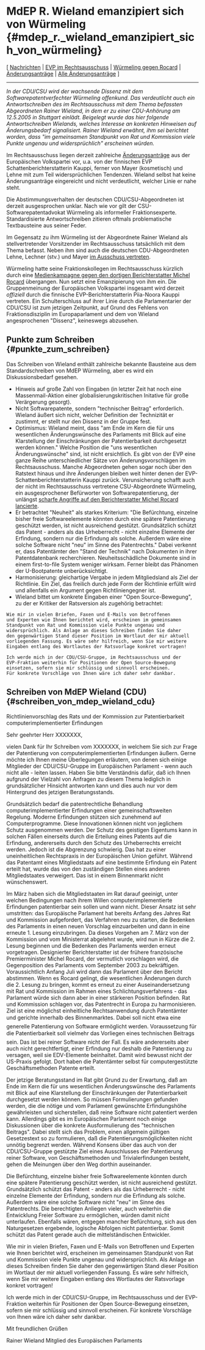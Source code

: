 # MdEP R. Wieland emanzipiert sich von Würmeling {#mdep_r._wieland_emanzipiert_sich_von_würmeling}

\[ [ Nachrichten](SwpatcninoDe "wikilink") \| [EVP im
Rechtsausschuss](http://wwwdb.europarl.eu.int/ep6/owa/p_meps.short_list "wikilink")
\| [ Würmeling gegen Rocard](Wuermeling050502De "wikilink") \| [
Änderungsanträge](Amends05De "wikilink") \| [Alle
Änderungsanträge](http://swpat.ffii.org/papers/europarl0309/amends05/juri05/ "wikilink")
\]

------------------------------------------------------------------------

*In der CDU/CSU wird der wachsende Dissenz mit dem
Softwarepatentverfechter Würmeling offenkund. Das verdeutlicht auch ein
Antwortschreiben des im Rechtsausschuss mit dem Thema befassten
Abgeordneten Rainer Wieland, in dem er zu einer CDU-Anhörung am
12.5.2005 in Stuttgart einlädt. Beigelegt wurde das hier folgende
Antwortschreiben Wielands, welches Interesse an konkreten Hinweisen auf
Änderungsbedarf signalisiert. Rainer Wieland erwähnt, ihm sei berichtet
worden, dass \"im gemeinsamen Standpunkt von Rat und Kommission viele
Punkte ungenau und widersprüchlich\" erscheinen würden.*

Im Rechtsausschuss liegen derzeit zahlreiche
[Änderungsanträge](http://swpat.ffii.org/papers/europarl0309/amends05/juri05/ "wikilink")
aus der Europäischen Volkspartei vor, u.a. von der finnischen EVP
Schattenberichterstatterin Kauppi, ferner von Mayer (kosmetisch) und
Lehne mit zum Teil widersprüchlichen Tendenzen. Wieland selbst hat keine
Änderungsanträge eingereicht und nicht verdeutlicht, welcher Linie er
nahe steht.

Die Abstimmungsverhalten der deutschen CDU/CSU-Abgeordneten ist derzeit
ausgesprochen unklar. Nach wie vor gilt der CSU-Softwarepatentadvokat
Würmeling als informeller Fraktionsexperte. Standardisierte
Antwortschreiben zitieren oftmals problematische Textbausteine aus
seiner Feder.

Im Gegensatz zu ihm Würmeling ist der Abgeordnete Rainer Wieland als
stellvertretender Vorsitzender im Rechtsausschuss tatsächlich mit dem
Thema befasst. Neben ihm sind auch die deutschen CDU-Abgeordneten Lehne,
Lechner (stv.) und Mayer [im Ausschuss
vertreten](http://wwwdb.europarl.eu.int/ep6/owa/p_meps.short_list "wikilink").

Würmeling hatte seine Fraktionskollegen im Rechtsausschuss kürzlich
durch eine [ Medienkampagne gegen den dortigen Berichterstatter Michel
Rocard](Wuermeling050502De "wikilink") übergangen. Nun setzt eine
Emanzipierung von ihm ein. Die Gruppenmeinung der Europäischen
Volkspartei insgesamt wird derzeit *offiziell* durch die finnische
EVP-Berichterstatterin Piia-Noora Kauppi vertreten. Ein Schulterschluss
auf ihrer Linie durch die Parlamentarier der CDU/CSU ist zum jetzigen
Zeitpunkt, auf Grund des Fehlens von Fraktionsdisziplin im
Europaparlament und dem von Wieland angesprochenen \"Dissenz\",
keineswegs abzusehen.

## Punkte zum Schreiben {#punkte_zum_schreiben}

Das Schreiben von Wieland enthält zahlreiche bekannte Bausteine aus dem
Standardschreiben von MdEP Würmeling, aber es wird ein Diskussionsbedarf
gesehen.

-   Hinweis auf große Zahl von Eingaben (in letzter Zeit hat noch eine
    Massenmail-Aktion einer globalisierungskritischen Initative für
    große Verärgerung gesorgt).
-   Nicht Softwarepatente, sondern \"technischer Beitrag\" erforderlich.
    Wieland äußert sich nicht, welcher Definition der Technizität er
    zustimmt, er stellt nur den Dissenz in der Gruppe fest.
-   Optimismus: Wieland meint, dass \"am Ende im Kern die für uns
    wesentlichen Änderungswünsche des Parlaments mit Blick auf eine
    Klarstellung der Einschränkungen der Patentierbarkeit durchgesetzt
    werden können.\" Welche Position die \"uns wesentlichen
    Änderungswünsche\" sind, ist nicht ersichtlich. Es gibt von der EVP
    eine ganze Reihe unterschiedlicher Sätze von Änderungsvorschlägen im
    Rechtsausschuss. Manche Abgeordneten gehen sogar noch über den
    Ratstext hinaus und ihre Änderungen bleiben weit hinter denen der
    EVP-Schattenberichterstatterin Kauppi zurück. Verunsicherung schafft
    auch der nicht im Rechtsausschuss vertretene CSU-Abgeordnete
    Würmeling, ein ausgesprochener Befürworter von Softwarepatentierung,
    der unlängst [ scharfe Angriffe auf den Berichterstatter Michel
    Rocard lancierte](Wuermeling050502De "wikilink").
-   Er betrachtet \"Neuheit\" als starkes Kriterium: \"Die Befürchtung,
    einzelne bisher freie Softwareelemente könnten durch eine spätere
    Patentierung geschützt werden, ist nicht ausreichend gestützt.
    Grundsätzlich schützt das Patent - anders als das Urheberrecht -
    nicht einzelne Elemente der Erfindung, sondern nur die Erfindung als
    solche. Außerdem wäre eine solche Software nicht \"neu\" im Sinne
    des Patentrechts.\" Dabei verkennt er, dass Patentämter den \"Stand
    der Technik\" nach Dokumenten in ihrer Patentdatenbank
    recherchieren. Neuheitsschädliche Dokumente sind in einem
    first-to-file System weniger wirksam. Ferner bleibt das Phänomen der
    U-Bootpatente unberücksichtigt.
-   Harmonisierung: gleichartige Vergabe in jedem Mitgliedsland als Ziel
    der Richtlinie. Ein Ziel, das freilich durch jede Form der
    Richtlinie erfüllt wird und allenfalls ein Argument gegen
    Richtliniengegner ist.
-   Wieland bittet um konkrete Eingaben einer \"Open Source-Bewegung\",
    zu der er Kritiker der Ratsversion als zugehörig betrachtet:

`Wie mir in vielen Briefen, Faxen und E-Mails von Betroffenen`\
`und Experten wie Ihnen berichtet wird, erscheinen im gemeinsamen`\
`Standpunkt von Rat und Kommission viele Punkte ungenau und `\
`widersprüchlich. Als Anlage an dieses Schreiben finden Sie daher`\
`den gegenwärtigen Stand dieser Position im Wortlaut der mir aktuell `\
`vorliegenden Fassung. Es wäre sehr hilfreich, wenn Sie mir weitere `\
`Eingaben entlang des Wortlautes der Ratsvorlage konkret vortragen!`

`Ich werde mich in der CDU/CSU-Gruppe, im Rechtsausschuss und der `\
`EVP-Fraktion weiterhin für Positionen der Open Source-Bewegung `\
`einsetzen, sofern sie mir schlüssig und sinnvoll erscheinen. `\
`Für konkrete Vorschläge von Ihnen wäre ich daher sehr dankbar.`

## Schreiben von MdEP Wieland (CDU) {#schreiben_von_mdep_wieland_cdu}

Richtlinienvorschlag des Rats und der Kommission zur Patentierbarkeit
computerimplementierter Erfindungen

Sehr geehrter Herr XXXXXXX,

vielen Dank für Ihr Schreiben vom XXXXXXX, in welchem Sie sich zur Frage
der Patentierung von computerimplementierten Erfindungen äußern. Gerne
möchte ich Ihnen meine Überlegungen erläutern, von denen sich einige
Mitglieder der CDU/CSU-Gruppe im Europäischen Parlament - wenn auch
nicht alle - leiten lassen. Haben Sie bitte Verständnis dafür, daß ich
Ihnen aufgrund der Vielzahl von Anfragen zu diesem Thema lediglich in
grundsätzlicher Hinsicht antworten kann und dies auch nur vor dem
Hintergrund des jetzigen Beratungsstands.

Grundsätzlich bedarf die patentrechtliche Behandlung
computerimplementierter Erfindungen einer gemeinschaftsweiten Regelung.
Moderne Erfindungen stützen sich zunehmend auf Computerprogramme. Diese
Innovationen können nicht von jeglichem Schutz ausgenommen werden. Der
Schutz des geistigen Eigentums kann in solchen Fällen einerseits durch
die Erteilung eines Patents auf die Erfindung, andererseits durch den
Schutz des Urheberrechts erreicht werden. Jedoch ist die Abgrenzung
schwierig. Das hat zu einer uneinheitlichen Rechtspraxis in der
Europäischen Union geführt. Während das Patentamt eines Mitgliedstaats
auf eine bestimmte Erfindung ein Patent erteilt hat, wurde das von den
zuständigen Stellen eines anderen Mitgliedstaates verweigert. Das ist in
einem Binnenmarkt nicht wünschenswert.

Im März haben sich die Mitgliedstaaten im Rat darauf geeinigt, unter
welchen Bedingungen nach ihrem Willen computerimplementierte Erfindungen
patentierbar sein sollen und wann nicht. Dieser Ansatz ist sehr
umstritten: das Europäische Parlament hat bereits Anfang des Jahres Rat
und Kommission aufgefordert, das Verfahren neu zu starten, die Bedenken
des Parlaments in einen neuen Vorschlag einzuarbeiten und dann in eine
erneute 1. Lesung einzubringen. Da dieses Vorgehen am 7. März von der
Kommission und vom Ministerrat abgelehnt wurde, wird nun in Kürze die 2.
Lesung beginnen und die Bedenken des Parlaments werden erneut
vorgetragen. Designierter Berichterstatter ist der frühere französische
Premierminister Michel Rocard, der vermutlich vorschlagen wird, die
Gegenposition des Parlaments vom September 2003 zu bekräftigen.
Voraussichtlich Anfang Juli wird dann das Parlament über den Bericht
abstimmen. Wenn es Rocard gelingt, die wesentlichen Änderungen durch die
2. Lesung zu bringen, kommt es erneut zu einer Auseinandersetzung mit
Rat und Kommission im Rahmen eines Schlichtungsverfahrens - das
Parlament würde sich dann aber in einer stärkeren Position befinden. Rat
und Kommission schlagen vor, das Patentrecht in Europa zu harmonisieren.
Ziel ist eine möglichst einheitliche Rechtsanwendung durch Patentämter
und gerichte innerhalb des Binnenmarktes. Dabei soll nicht etwa eine
generelle Patentierung von Software ermöglicht werden. Voraussetzung für
die Patentierbarkeit soll vielmehr das Vorliegen eines technischen
Beitrags sein. Das ist bei reiner Software nicht der Fall. Es wäre
andererseits aber auch nicht gerechtfertigt, einer Erfindung nur deshalb
die Patentierung zu versagen, weil sie EDV-Elemente beinhaltet. Damit
wird bewusst nicht der US-Praxis gefolgt. Dort haben die Patentämter
selbst für computergestützte Geschäftsmethoden Patente erteilt.

Der jetzige Beratungsstand im Rat gibt Grund zu der Erwartung, daß am
Ende im Kern die für uns wesentlichen Änderungswünsche des Parlaments
mit Blick auf eine Klarstellung der Einschränkungen der Patentierbarkeit
durchgesetzt werden können. So müssen Formulierungen gefunden werden,
die die nötige und vom Parlament gewünschte Erfindungshöhe gewährleisten
und sicherstellen, daß reine Software nicht patentiert werden kann.
Allerdings gibt es im Europäischen Parlament noch einige Diskussionen
über die konkrete Ausformulierung des \"technischen Beitrags\". Dabei
stellt sich das Problem, einen allgemein gültigen Gesetzestext so zu
formulieren, daß die Patentierungsmöglichkeiten nicht unnötig begrenzt
werden. Während Konsens über das auch von der CDU/CSU-Gruppe gestützte
Ziel eines Ausschlusses der Patentierung reiner Software, von
Geschäftsmethoden und Trivialerfindungen besteht, gehen die Meinungen
über den Weg dorthin auseinander.

Die Befürchtung, einzelne bisher freie Softwareelemente könnten durch
eine spätere Patentierung geschützt werden, ist nicht ausreichend
gestützt. Grundsätzlich schützt das Patent - anders als das
Urheberrecht - nicht einzelne Elemente der Erfindung, sondern nur die
Erfindung als solche. Außerdem wäre eine solche Software nicht \"neu\"
im Sinne des Patentrechts. Die berechtigten Anliegen vieler, auch
weiterhin die Entwicklung Freier Software zu ermöglichen, würden damit
nicht unterlaufen. Ebenfalls wären, entgegen mancher Befürchtung, sich
aus den Naturgesetzen ergebende, logische Abfolgen nicht patentierbar.
Somit schützt das Patent gerade auch die mittelständischen Entwickler.

Wie mir in vielen Briefen, Faxen und E-Mails von Betroffenen und
Experten wie Ihnen berichtet wird, erscheinen im gemeinsamen Standpunkt
von Rat und Kommission viele Punkte ungenau und widersprüchlich. Als
Anlage an dieses Schreiben finden Sie daher den gegenwärtigen Stand
dieser Position im Wortlaut der mir aktuell vorliegenden Fassung. Es
wäre sehr hilfreich, wenn Sie mir weitere Eingaben entlang des
Wortlautes der Ratsvorlage konkret vortragen!

Ich werde mich in der CDU/CSU-Gruppe, im Rechtsausschuss und der
EVP-Fraktion weiterhin für Positionen der Open Source-Bewegung
einsetzen, sofern sie mir schlüssig und sinnvoll erscheinen. Für
konkrete Vorschläge von Ihnen wäre ich daher sehr dankbar.

Mit freundlichen Grüßen

Rainer Wieland Mitglied des Europäischen Parlaments
